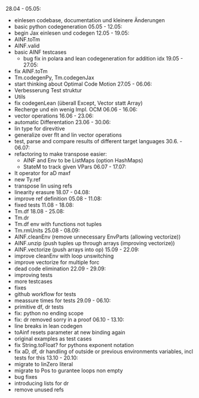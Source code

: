 28.04 - 05.05:
- einlesen codebase, documentation und kleinere Änderungen
- basic python codegeneration
05.05 - 12.05:
- begin Jax einlesen und codegen
12.05 - 19.05:
- AINF.toTm
- AINF.valid
- basic AINF testcases
    - bug fix in polara and lean codegeneration for addition idx
19.05 - 27.05:
- fix AINF.toTm
- Tm.codegenPy, Tm.codegenJax
- start thinking about Optimal Code Motion
27.05 - 06.06:
- Verbesserung Test struktur
- Utils
- fix codegenLean (überall Except, Vector statt Array)
- Recherge und ein wenig Impl. OCM
06.06 - 16.06:
- vector operations
16.06 - 23.06:
- automatic Differentation
23.06 - 30.06:
- lin type for direvitive
- generalize over flt and lin vector operations
- test, parse and compare results of different target languages
30.6. - 06.07:
- refactoring to make transpose easier:
    - AINF and Env to be ListMaps (option HashMaps)
    - StateM to track given VPars
06.07 - 17.07:
- lt operator for aD maxf
- new Ty.ref
- transpose lin using refs
- linearity erasure
18.07 - 04.08:
- improve ref definition
05.08 - 11.08:
- fixed tests
11.08 - 18.08:
- Tm.df
18.08 - 25.08:
- Tm.dr
- Tm.df env with functions not tuples
- Tm.rmUnits
25.08 - 08.09:
- AINF.cleanEnv (remove unnecessary EnvParts (allowing vectorize))
- AINF.unzip (push tuples up through arrays (improving vectorize))
- AINF.vectorize (push arrays into op)
15.09 - 22.09:
- improve cleanEnv with loop unswitching
- improve vectorize for multiple forc
- dead code elimination
22.09 - 29.09:
- improving tests
- more testcases
- fixes
- github workflow for tests
- meassure times for tests
29.09 - 06.10:
- primitive df, dr tests
- fix: python no ending scope
- fix: dr removed sorry in a proof
06.10 - 13.10:
- line breaks in lean codegen
- toAinf resets parameter at new binding again
- original examples as test cases
- fix String.toFloat? for pythons exponent notation
- fix aD, df, dr handling of outside or previous environments variables, incl tests for this
13.10 - 20.10:
- migrate to linZero literal
- migrate to Pos to gurantee loops non empty
- bug fixes
- introducing lists for dr
- remove unused refs